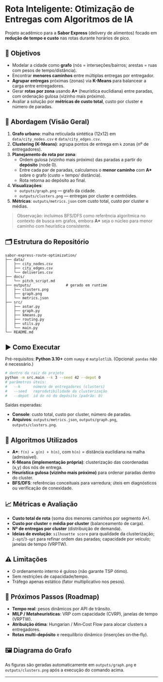
# Rota Inteligente: Otimização de Entregas com Algoritmos de IA

Projeto acadêmico para a **Sabor Express** (delivery de alimentos) focado em **redução de tempo e custo** nas rotas durante horários de pico.

## 🎯 Objetivos
- Modelar a cidade como **grafo** (nós = interseções/bairros; arestas = ruas com pesos de tempo/distância).
- Encontrar **menores caminhos** entre múltiplas entregas por entregador.
- **Agrupar entregas** próximas (zonas) via **K-Means** para balancear a carga entre entregadores.
- Gerar **rotas por zona** usando **A\*** (heurística euclidiana) entre paradas, com ordenação gulosa (vizinho mais próximo).
- Avaliar a solução por **métricas de custo total**, custo por cluster e número de paradas.

## 🧠 Abordagem (Visão Geral)
1. **Grafo urbano**: malha reticulada sintética (12x12) em `data/city_nodes.csv` e `data/city_edges.csv`.
2. **Clustering (K-Means)**: agrupa pontos de entrega em `k` zonas (nº de entregadores).
3. **Planejamento de rota por zona**:
   - Ordem gulosa (vizinho mais próximo) das paradas a partir do **depósito** (node 0).
   - Entre cada par de paradas, calculamos o **menor caminho** com **A\*** sobre o grafo (custo = tempo/ distância).
   - Rota retorna ao depósito ao final.
4. **Visualizações**: 
   - `outputs/graph.png` — grafo da cidade.
   - `outputs/clusters.png` — entregas por cluster e centróides.
5. **Métricas**: `outputs/metrics.json` com custo total, custo por cluster e médias.

> Observação: incluímos BFS/DFS como referência algorítmica no contexto de busca em grafos, embora **A\*** seja o núcleo para menor caminho com heurística consistente.

## 🗂 Estrutura do Repositório
```
sabor-express-route-optimization/
├── data/
│   ├── city_nodes.csv
│   ├── city_edges.csv
│   └── deliveries.csv
├── docs/
│   └── pitch_script.md
├── outputs/                # gerado em runtime
│   ├── clusters.png
│   ├── graph.png
│   └── metrics.json
├── src/
│   ├── astar.py
│   ├── graph.py
│   ├── kmeans.py
│   ├── routing.py
│   ├── utils.py
│   └── main.py
└── README.md
```

## ▶️ Como Executar
Pré-requisitos: **Python 3.10+** com `numpy` e `matplotlib`. (Opcional: `pandas` não é necessário.)

```bash
# dentro da raiz do projeto
python -m src.main --k 3 --seed 42 --depot 0
# parâmetros úteis:
#   --k      número de entregadores (clusters)
#   --seed   reprodutibilidade da clusterização
#   --depot  id do nó do depósito (padrão: 0)
```

Saídas esperadas:
- **Console**: custo total, custo por cluster, número de paradas.
- **Arquivos**: `outputs/metrics.json`, `outputs/graph.png`, `outputs/clusters.png`.

## 🔬 Algoritmos Utilizados
- **A\***: `f(n) = g(n) + h(n)`, com `h(n)` = distância euclidiana na malha (admissível).
- **K-Means (implementação própria)**: clusterização das coordenadas (x,y) dos nós de entrega.
- **Heurística gulosa (vizinho mais próximo)** para ordenar paradas dentro do cluster.
- **BFS/DFS**: referências conceituais para varredura; úteis em diagnósticos ou verificação de conexidade.

## 📈 Métricas e Avaliação
- **Custo total de rota** (soma dos menores caminhos por segmento A\*).
- **Custo por cluster** e **média por cluster** (balanceamento de carga).
- **Nº de entregas por cluster** (distribuição de demanda).
- **Ideias de evolução**: `silhouette score` para qualidade da clusterização; `2-opt`/`3-opt` para refinar ordem das paradas; capacidade por veículo; janelas de tempo (VRPTW).

## ⚠️ Limitações
- O ordenamento interno é guloso (não garante TSP ótimo).
- Sem restrições de capacidade/tempo.
- Tráfego apenas estático (fator multiplicativo nos pesos).

## 🚀 Próximos Passos (Roadmap)
- **Tempo real**: pesos dinâmicos por API de trânsito.
- **MILP / Metaheurísticas**: VRP com capacidade (CVRP), janelas de tempo (VRPTW).
- **Atribuição ótima**: Hungarian / Min‑Cost Flow para alocar clusters a entregadores.
- **Rotas multi‑depósito** e reequilíbrio dinâmico (inserções on‑the‑fly).

## 🖼 Diagrama do Grafo
As figuras são geradas automaticamente em `outputs/graph.png` e `outputs/clusters.png` após a execução do comando acima.

---


